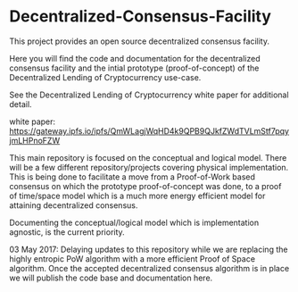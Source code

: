 # Decentralized-Consensus-Facility
This project provides an open source decentralized consensus facility.

Here you will find the code and documentation for the decentralized consensus facility and the intial prototype (proof-of-concept) of the Decentralized Lending of Cryptocurrency use-case.

See the Decentralized Lending of Cryptocurrency white paper for additional detail.

white paper: https://gateway.ipfs.io/ipfs/QmWLagjWqHD4k9QPB9QJkfZWdTVLmStf7pqyjmLHPnoFZW

This main repository is focused on the conceptual and logical model. There will be a few different repository/projects covering physical implementation. This is being done to facilitate a move from a Proof-of-Work based consensus on which the prototype proof-of-concept was done, to a proof of time/space model which is a much more energy efficient model for attaining decentralized consensus.

Documenting the conceptual/logical model which is implementation agnostic, is the current priority.

03 May 2017: Delaying updates to this repository while we are replacing the highly entropic PoW algorithm with a more efficient Proof of Space algorithm. Once the accepted decentralized consensus algorithm is in place we will publish the code base and documentation here.
